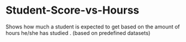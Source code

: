 # Student-Score-vs-Hourss
Shows how much a student is expected to get based on the amount of hours he/she has studied . (based on predefined datasets)
